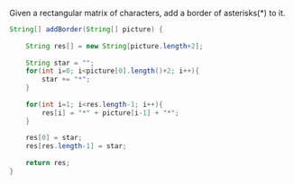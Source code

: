 Given a rectangular matrix of characters, add a border of asterisks(*) to it.
```java
String[] addBorder(String[] picture) {
    
    String res[] = new String[picture.length+2];
    
    String star = "";
    for(int i=0; i<picture[0].length()+2; i++){
        star += "*";
    }
    
    for(int i=1; i<res.length-1; i++){
        res[i] = "*" + picture[i-1] + "*";
    }
    
    res[0] = star;
    res[res.length-1] = star;
    
    return res;
}
```